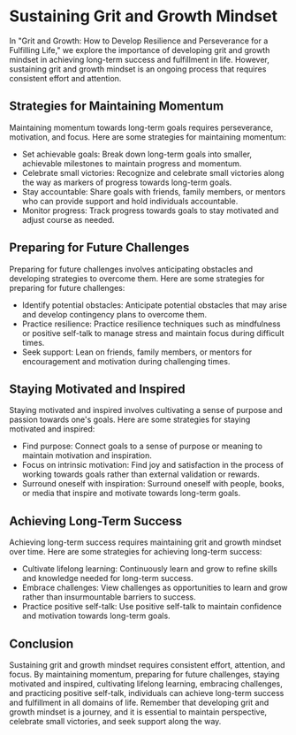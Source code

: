 Sustaining Grit and Growth Mindset
===========================================

In "Grit and Growth: How to Develop Resilience and Perseverance for a Fulfilling Life," we explore the importance of developing grit and growth mindset in achieving long-term success and fulfillment in life. However, sustaining grit and growth mindset is an ongoing process that requires consistent effort and attention.

Strategies for Maintaining Momentum
-----------------------------------

Maintaining momentum towards long-term goals requires perseverance, motivation, and focus. Here are some strategies for maintaining momentum:

* Set achievable goals: Break down long-term goals into smaller, achievable milestones to maintain progress and momentum.
* Celebrate small victories: Recognize and celebrate small victories along the way as markers of progress towards long-term goals.
* Stay accountable: Share goals with friends, family members, or mentors who can provide support and hold individuals accountable.
* Monitor progress: Track progress towards goals to stay motivated and adjust course as needed.

Preparing for Future Challenges
-------------------------------

Preparing for future challenges involves anticipating obstacles and developing strategies to overcome them. Here are some strategies for preparing for future challenges:

* Identify potential obstacles: Anticipate potential obstacles that may arise and develop contingency plans to overcome them.
* Practice resilience: Practice resilience techniques such as mindfulness or positive self-talk to manage stress and maintain focus during difficult times.
* Seek support: Lean on friends, family members, or mentors for encouragement and motivation during challenging times.

Staying Motivated and Inspired
------------------------------

Staying motivated and inspired involves cultivating a sense of purpose and passion towards one's goals. Here are some strategies for staying motivated and inspired:

* Find purpose: Connect goals to a sense of purpose or meaning to maintain motivation and inspiration.
* Focus on intrinsic motivation: Find joy and satisfaction in the process of working towards goals rather than external validation or rewards.
* Surround oneself with inspiration: Surround oneself with people, books, or media that inspire and motivate towards long-term goals.

Achieving Long-Term Success
---------------------------

Achieving long-term success requires maintaining grit and growth mindset over time. Here are some strategies for achieving long-term success:

* Cultivate lifelong learning: Continuously learn and grow to refine skills and knowledge needed for long-term success.
* Embrace challenges: View challenges as opportunities to learn and grow rather than insurmountable barriers to success.
* Practice positive self-talk: Use positive self-talk to maintain confidence and motivation towards long-term goals.

Conclusion
----------

Sustaining grit and growth mindset requires consistent effort, attention, and focus. By maintaining momentum, preparing for future challenges, staying motivated and inspired, cultivating lifelong learning, embracing challenges, and practicing positive self-talk, individuals can achieve long-term success and fulfillment in all domains of life. Remember that developing grit and growth mindset is a journey, and it is essential to maintain perspective, celebrate small victories, and seek support along the way.
